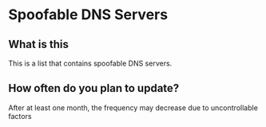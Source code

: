 # Spoofable DNS Servers

## What is this
This is a list that contains spoofable DNS servers.

## How often do you plan to update?
After at least one month, the frequency may decrease due to uncontrollable factors
